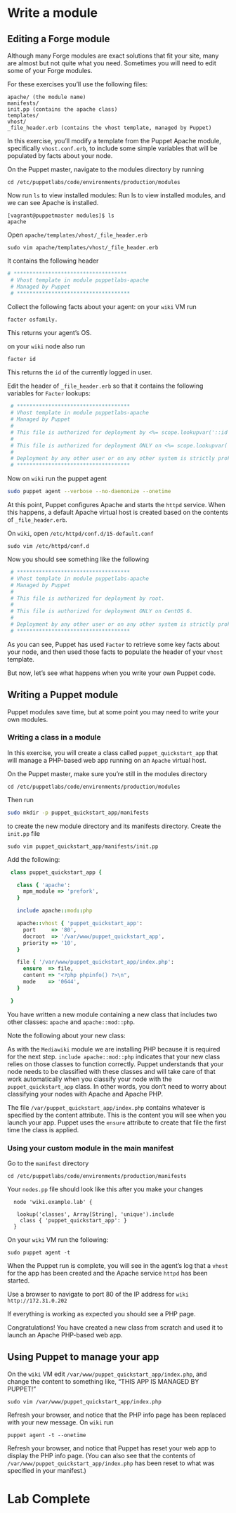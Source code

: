 # Write a module 

## Editing a Forge module
Although many Forge modules are exact solutions that fit your site, many are almost but not quite what you need. Sometimes you will need to edit some of your Forge modules.

For these exercises you’ll use the following files:

```
apache/ (the module name)
manifests/
init.pp (contains the apache class)
templates/
vhost/
_file_header.erb (contains the vhost template, managed by Puppet)
```

In this exercise, you’ll modify a template from the Puppet Apache module, specifically `vhost.conf.erb`, to include some simple variables that will be populated by facts about your node.

On the Puppet master, navigate to the modules directory by running 
```
cd /etc/puppetlabs/code/environments/production/modules
```

Now run `ls` to view installed modules: 
Run ls to view  installed modules, and we can see Apache is installed. 
```
[vagrant@puppetmaster modules]$ ls
apache 
```
Open `apache/templates/vhost/_file_header.erb` 
```
sudo vim apache/templates/vhost/_file_header.erb
``` 

It contains the following header
```ruby
# ************************************
 # Vhost template in module puppetlabs-apache
 # Managed by Puppet
 # ************************************
```

Collect the following facts about your agent:
on your `wiki` VM run 
```bash
facter osfamily. 
```
This returns your agent’s OS.

on your `wiki` node also run
```
facter id
``` 

This returns the `id` of the currently logged in user.

Edit the header of `_file_header.erb` so that it contains the following variables for `Facter` lookups:
```ruby
 # ************************************
 # Vhost template in module puppetlabs-apache
 # Managed by Puppet
 #
 # This file is authorized for deployment by <%= scope.lookupvar('::id') %>.
 #
 # This file is authorized for deployment ONLY on <%= scope.lookupvar('::osfamily') %> <%= scope.lookupvar('::operatingsystemmajrelease')     %>.
 #
 # Deployment by any other user or on any other system is strictly prohibited.
 # ************************************
```


Now on `wiki` run the puppet agent 
```bash 
sudo puppet agent --verbose --no-daemonize --onetime
```

At this point, Puppet configures Apache and starts the `httpd` service. When this happens, a default Apache virtual host is created based on the contents of `_file_header.erb`.

On `wiki`, open `/etc/httpd/conf.d/15-default.conf`
```
sudo vim /etc/httpd/conf.d
```

Now you should see something like the following 
```ruby
 # ************************************
 # Vhost template in module puppetlabs-apache
 # Managed by Puppet
 #
 # This file is authorized for deployment by root.
 #
 # This file is authorized for deployment ONLY on CentOS 6.
 #
 # Deployment by any other user or on any other system is strictly prohibited.
 # ************************************
```

As you can see, Puppet has used `Facter` to retrieve some key facts about your node, and then used those facts to populate the header of your `vhost` template.

But now, let’s see what happens when you write your own Puppet code.

## Writing a Puppet module
Puppet modules save time, but at some point you may need to write your own modules.

### Writing a class in a module
In this exercise, you will create a class called `puppet_quickstart_app` that will manage a PHP-based web app running on an `Apache` virtual host.

On the Puppet master, make sure you’re still in the modules directory 
```
cd /etc/puppetlabs/code/environments/production/modules 
```

Then run 
```bash
sudo mkdir -p puppet_quickstart_app/manifests
```
 to create the new module directory and its manifests directory.
Create the `init.pp` file 
```
sudo vim puppet_quickstart_app/manifests/init.pp
```

Add the following: 
```ruby
 class puppet_quickstart_app {

   class { 'apache':
     mpm_module => 'prefork',
   }

   include apache::mod::php

   apache::vhost { 'puppet_quickstart_app':
     port     => '80',
     docroot  => '/var/www/puppet_quickstart_app',
     priority => '10',
   }

   file { '/var/www/puppet_quickstart_app/index.php':
     ensure  => file,
     content => "<?php phpinfo() ?>\n",
     mode    => '0644',
   }

 }
```

You have written a new module containing a new class that includes two other classes: `apache` and `apache::mod::php`.

Note the following about your new class:

As with the `Mediawiki` module we are installing PHP because it is required for the next step. 
`include apache::mod::php` indicates that your new class relies on those classes to function correctly. Puppet understands that your node needs to be classified with these classes and will take care of that work automatically when you classify your node with the `puppet_quickstart_app` class. 
In other words, you don’t need to worry about classifying your nodes with Apache and Apache PHP.

The file `/var/puppet_quickstart_app/index.php` contains whatever is specified by the content attribute. This is the content you will see when you launch your app. Puppet uses the `ensure` attribute to create that file the first time the class is applied.

### Using your custom module in the main manifest
Go to the `manifest` directory
```
cd /etc/puppetlabs/code/environments/production/manifests
```

Your `nodes.pp` file should look like this after you make your changes 
```
  node 'wiki.example.lab' {

   lookup('classes', Array[String], 'unique').include
    class { 'puppet_quickstart_app': }
  }
```


On your `wiki` VM run the following: 
```
sudo puppet agent -t 
```

When the Puppet run is complete, you will see in the agent’s log that a `vhost` for the app has been created and the Apache service `httpd` has been started.

Use a browser to navigate to port 80 of the IP address for `wiki`
`http://172.31.0.202`

If everything is working as expected you should see a PHP page.

Congratulations! You have created a new class from scratch and used it to launch an Apache PHP-based web app. 

## Using Puppet to manage your app
On the `wiki` VM edit  `/var/www/puppet_quickstart_app/index.php`, and change the content to something like, “THIS APP IS MANAGED BY PUPPET!”
```
sudo vim /var/www/puppet_quickstart_app/index.php
```
Refresh your browser, and notice that the PHP info page has been replaced with your new message.
On `wiki` run
```
puppet agent -t --onetime
```

Refresh your browser, and notice that Puppet has reset your web app to display the PHP info page. (You can also see that the contents of `/var/www/puppet_quickstart_app/index.php` has been reset to what was specified in your manifest.)

# Lab Complete